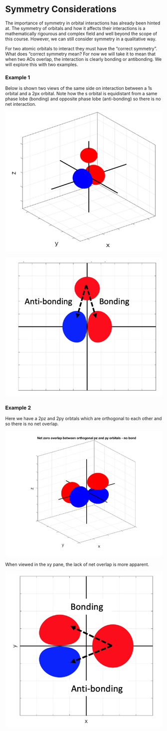 # Symmetry Considerations

The importance of symmetry in orbital interactions has already been hinted at. The symmetry of orbitals and how it affects their interactions is a mathematically rigourous and complex field and well beyond the scope of this course. However, we can still consider symmetry in a qualitative way.

For two atomic orbitals to interact they must have the “correct symmetry”. What does “correct symmetry mean? For now we will take it to mean that when two AOs overlap, the interaction is clearly bonding or antibonding. 
We will explore this with two examples.
 
### Example 1

Below is shown two views of the same side on interaction between a 1s orbital and a 2px orbital. Note how the s orbital is equidistant from a same phase lobe (bonding) and opposite phase lobe (anti-bonding) so there is no net interaction. 

![alt text](https://github.com/Oxbridge-Science-Academy/Chemistry_Courses/blob/master/Molecular_Orbitals_%26_Bonding/Figures/bad%20sym%201.png)

![alt text](https://github.com/Oxbridge-Science-Academy/Chemistry_Courses/blob/master/Molecular_Orbitals_%26_Bonding/Figures/Bad%20sym%202.png)

### Example 2

Here we have a 2pz and 2py orbtals which are orthogonal to each other and so there is no net overlap.

![alt text](https://github.com/Oxbridge-Science-Academy/Chemistry_Courses/blob/master/Molecular_Orbitals_%26_Bonding/Figures/bad%20sym%203.png)

When viewed in the xy pane, the lack of net overlap is more apparent.  

![alt text](https://github.com/Oxbridge-Science-Academy/Chemistry_Courses/blob/master/Molecular_Orbitals_%26_Bonding/Figures/Bad%20sym%204.png)

